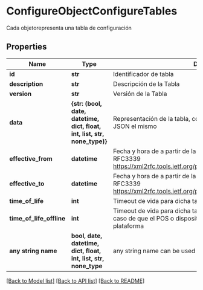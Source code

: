 # ConfigureObjectConfigureTables

Cada objetorepresenta una tabla de configuración

## Properties
Name | Type | Description | Notes
------------ | ------------- | ------------- | -------------
**id** | **str** | Identificador de tabla | [optional] 
**description** | **str** | Descripción de la Tabla | [optional] 
**version** | **str** | Versión de la Tabla | [optional] 
**data** | **{str: (bool, date, datetime, dict, float, int, list, str, none_type)}** | Representación de la tabla, codificado en Base64 en caso de no ser JSON el mismo | [optional] 
**effective_from** | **datetime** | Fecha y hora de a partir de la cual este archivo entra en vigencia - RFC3339 https://xml2rfc.tools.ietf.org/public/rfc/html/rfc3339.html#anchor14 | [optional] 
**effective_to** | **datetime** | Fecha y hora de a partir de la cual este archivo entra en vigencia - RFC3339 https://xml2rfc.tools.ietf.org/public/rfc/html/rfc3339.html#anchor14 | [optional] 
**time_of_life** | **int** | Timeout de vida  para dicha tabla expresado en milisegúndos | [optional] 
**time_of_life_offline** | **int** | Timeout de vida  para dicha tabla expresado en milisegúndos para el caso de que el POS o dispositivo se encuentre fuera de línea de la plataforma | [optional] 
**any string name** | **bool, date, datetime, dict, float, int, list, str, none_type** | any string name can be used but the value must be the correct type | [optional]

[[Back to Model list]](../README.md#documentation-for-models) [[Back to API list]](../README.md#documentation-for-api-endpoints) [[Back to README]](../README.md)


